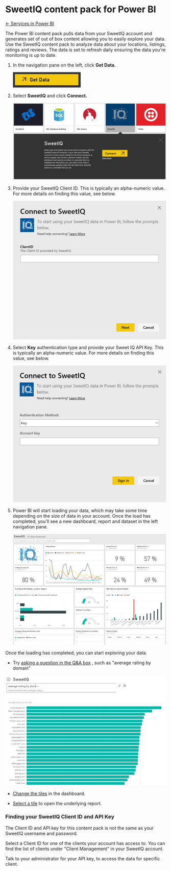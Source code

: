﻿<properties 
   pageTitle="SweetIQ content pack for Power BI"
   description="SweetIQ content pack for Power BI"
   services="powerbi" 
   documentationCenter="" 
   authors="v-anpasi" 
   manager="mblythe" 
   editor=""
   tags=""/>
 
<tags
   ms.service="powerbi"
   ms.devlang="NA"
   ms.topic="article"
   ms.tgt_pltfrm="NA"
   ms.workload="powerbi"
   ms.date="06/18/2015"
   ms.author="v-anpasi"/>
# SweetIQ content pack for Power BI

[← Services in Power BI](https://support.powerbi.com/knowledgebase/topics/88770-services-in-power-bi)

The Power BI content pack pulls data from your SweetIQ account and generates set of out of box content allowing you to easily explore your data. Use the SweetIQ content pack to analyze data about your locations, listings, ratings and reviews. The data is set to refresh daily ensuring the data you're monitoring is up to date.




1. In the navigation pane on the left, click **﻿Get Data.**﻿

	![](media/powerbi-content-pack-sweetiq/GetData.png)

2. Select **﻿SweetIQ**﻿ and click **﻿Connect.**

	![](media/powerbi-content-pack-sweetiq/Entry.png)

3. Provide your SweetIQ Client ID. This is typically an alpha-numeric value. For more details on finding this value, see below.

	![](media/powerbi-content-pack-sweetiq/Parameter.png)

4. Select **﻿Key**﻿ authentication type and provide your Sweet IQ API Key. This is typically an alpha-numeric value. For more details on finding this value, see below.

	![](media/powerbi-content-pack-sweetiq/Credentials.png)

5. Power BI will start loading your data, which may take some time depending on the size of data in your account. Once the load has completed, you'll see a new dashboard, report and dataset in the left navigation pane.

	![](media/powerbi-content-pack-sweetiq/dashboard.png)

Once the loading has completed, you can start exploring your data.

- Try [asking a question in the Q&A box](https://support.powerbi.com/knowledgebase/articles/474566-q-a-in-power-bi-preview) , such as "average rating by domain"

![](media/powerbi-content-pack-sweetiq/QA3.png)


- [Change the tiles](https://support.powerbi.com/knowledgebase/articles/424878) in the dashboard.

- [Select a tile](https://support.powerbi.com/knowledgebase/articles/425669) to open the underlying report.

### Finding your SweetIQ Client ID and API Key

The Client ID and API key for this content pack is not the same as your SweetIQ username and password.

Select a Client ID for one of the clients your account has access to. You can find the list of clients under "Client Management" in your SweetIQ account.

Talk to your administrator for your API key, to access the data for specific client.

